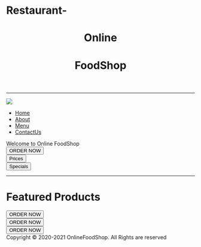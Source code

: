 # Restaurant-

<!DOCTYPE html>
<html lang="en">
  
<head>
    <meta charset="UTF-8">
    <meta name="viewport" 
     content="width=device-width, initial-scale=1.0">
    <link rel="stylesheet" href="style.css">
    <link 
      href="https://fonts.googleapis.com/css2?
      family=Ubuntu+Mono&display=swap" 
      rel="stylesheet">    
</head>
  
<body>
    <header>
        <h1 id="top">Online</h1>
        <h1 id="top1">FoodShop</h1>
    </header>
    <hr>
    <nav id="navbar">
        <img src="5.jpeg">
        <ul id="navcontent">
            <li><a href="#">Home</a></li>
            <li><a href="#">About</a></li>
            <li><a href="#">Menu</a></li>
            <li><a href="contact.html">ContactUs</a></li>
        </ul>
    </nav>
    <div id="container1">
        <div id="row1">
            Welcome to Online FoodShop
        </div>
        <button class="btn">ORDER NOW</button>
        <div id="container3">
            <div id="row2">
                <button class="btn">Prices</button>
            </div>
            <div id="row3">
                <button class="btn">Specials</button>
            </div>
        </div>
    </div>
    <hr>
    <h1 id="top3">Featured Products</h1>
    <div id="container4">
        <div id="row4">
            <button class="btn">ORDER NOW</button>
        </div>
        <div id="row5">
            <button class="btn">ORDER NOW</button>
        </div>
        <div id="row6">
            <button class="btn">ORDER NOW</button>
        </div>
    </div>
    <footer>Copyright © 2020-2021 OnlineFoodShop.
           All Rights are reserved</footer>
</body>
</html>
